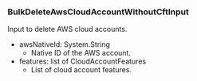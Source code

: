 ### BulkDeleteAwsCloudAccountWithoutCftInput
Input to delete AWS cloud accounts.

- awsNativeId: System.String
  - Native ID of the AWS account.
- features: list of CloudAccountFeatures
  - List of cloud account features.
